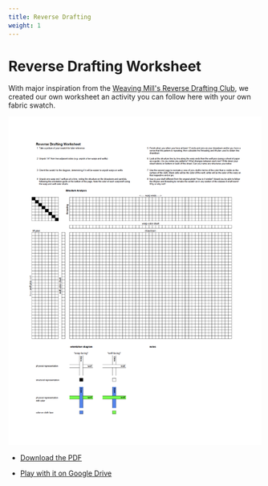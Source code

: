 ```yaml
---
title: Reverse Drafting
weight: 1
---
```


# Reverse Drafting Worksheet


With major inspiration from the [Weaving Mill's Reverse Drafting Club](https://www.theweavingmill.com/reverse-drafting-club), we created our own worksheet an activity you can follow here with your own fabric swatch. 


[![Reverse Drafting Worksheet](../../../resources/_gen/images/reversedrafting.png)](../../../resources/_gen/pdf/Reverse%20Drafting%20Worksheet.pdf)

- [Download the PDF](../../../resources/_gen/pdf/Reverse%20Drafting%20Worksheet.pdf)

- [Play with it on Google Drive](https://docs.google.com/spreadsheets/d/1j2uLIZfA-a7bwwISSsO788CdLPI-bh-V-y6ogFHDkHA/edit#gid=0)
